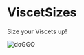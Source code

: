 # ViscetSizes
Size your Viscets up!

<img src="http://orig12.deviantart.net/2be5/f/2013/334/9/a/doge_pixel_art_by_aikoameria0104-d6wadfs.png" alt="doGGO">
